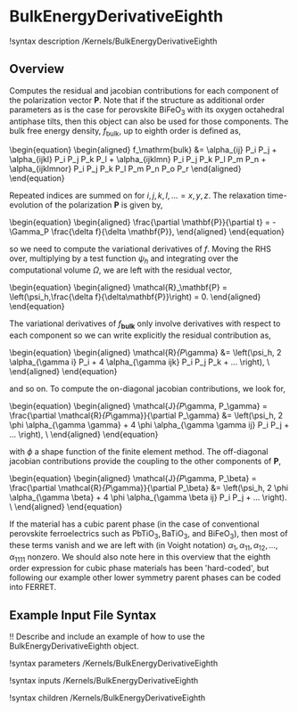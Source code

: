 # BulkEnergyDerivativeEighth

!syntax description /Kernels/BulkEnergyDerivativeEighth

## Overview

Computes the residual and jacobian contributions for each component of the polarization vector $\mathbf{P}$. Note that if the structure as additional order parameters as is the case for perovskite $\mathrm{BiFeO}_3$ with its oxygen octahedral antiphase tilts, then this object can also be used for those components. The bulk free energy density, $f_\mathrm{bulk}$, up to eighth order is defined as,

\begin{equation}
  \begin{aligned}
    f_\mathrm{bulk} &= \alpha_{ij} P_i P_j + \alpha_{ijkl} P_i P_j P_k P_l + \alpha_{ijklmn} P_i P_j P_k P_l P_m P_n + \alpha_{ijklmnor} P_i P_j P_k P_l P_m P_n P_o P_r
  \end{aligned}
\end{equation}

Repeated indices are summed on for $i,j,k,l,... = x,y,z$. The relaxation time-evolution of the polarization $\mathbf{P}$ is given by,

\begin{equation}
  \begin{aligned}
    \frac{\partial \mathbf{P}}{\partial t} = - \Gamma_P \frac{\delta f}{\delta \mathbf{P}},
  \end{aligned}
\end{equation}

so we need to compute the variational derivatives of $f$. Moving the RHS over, multiplying by a test function $\psi_h$ and integrating over the computational volume $\Omega$, we are left with the residual vector,

\begin{equation}
  \begin{aligned}
    \mathcal{R}_\mathbf{P} = \left(\psi_h,\frac{\delta f}{\delta\mathbf{P}}\right) = 0.
  \end{aligned}
\end{equation}

The variational derivatives of $f_\mathbf{bulk}$ only involve derivatives with respect to each component so we can write explicitly the residual contribution as,

\begin{equation}
  \begin{aligned}
    \mathcal{R}_{P_\gamma} &= \left(\psi_h, 2 \alpha_{\gamma i} P_i + 4 \alpha_{\gamma ijk} P_i P_j P_k + ... \right), \\
  \end{aligned}
\end{equation}

and so on. To compute the on-diagonal jacobian contributions, we look for,

\begin{equation}
  \begin{aligned}
    \mathcal{J}_{P_\gamma, P_\gamma} = \frac{\partial \mathcal{R}_{P_\gamma}}{\partial P_\gamma} &= \left(\psi_h, 2 \phi \alpha_{\gamma \gamma} + 4 \phi \alpha_{\gamma \gamma ij} P_i P_j + ... \right), \\
  \end{aligned}
\end{equation}

with $\phi$ a shape function of the finite element method. The off-diagonal jacobian contributions provide the coupling to the other components of $\mathbf{P}$,

\begin{equation}
  \begin{aligned}
    \mathcal{J}_{P_\gamma, P_\beta} = \frac{\partial \mathcal{R}_{P_\gamma}}{\partial P_\beta} &= \left(\psi_h, 2 \phi \alpha_{\gamma \beta} + 4 \phi \alpha_{\gamma \beta ij} P_i P_j + ... \right). \\
  \end{aligned}
\end{equation}

If the material has a cubic parent phase (in the case of conventional perovskite ferroelectrics such as $\mathrm{PbTiO}_3, \mathrm{BaTiO}_3$, and $\mathrm{BiFeO}_3$), then most of these terms vanish and we are left with (in Voight notation) $\alpha_{1}, \alpha_{11}, \alpha_{12}, ..., \alpha_{1111}$ nonzero. We should also note here in this overview that the eighth order expression for cubic phase materials has been 'hard-coded', but following our example other lower symmetry parent phases can be coded into FERRET.

## Example Input File Syntax

!! Describe and include an example of how to use the BulkEnergyDerivativeEighth object.

!syntax parameters /Kernels/BulkEnergyDerivativeEighth

!syntax inputs /Kernels/BulkEnergyDerivativeEighth

!syntax children /Kernels/BulkEnergyDerivativeEighth

